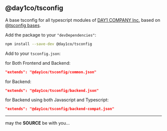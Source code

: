 ## @day1co/tsconfig

A base tsconfig for all typescript modules of [DAY1 COMPANY Inc.](https://day1company.co.kr)
based on [@tsconfig bases](https://github.com/tsconfig/bases).

Add the package to your `"devDependencies"`:

```sh
npm install --save-dev @day1co/tsconfig
```

Add to your `tsconfig.json`:

for Both Frontend and Backend:

```json
"extends": "@day1co/tsconfig/common.json"
```

for Backend:

```json
"extends": "@day1co/tsconfig/backend.json"
```

for Backend using both Javascript and Typescript:

```json
"extends": "@day1co/tsconfig/backend-compat.json"
```

---

may the **SOURCE** be with you...
